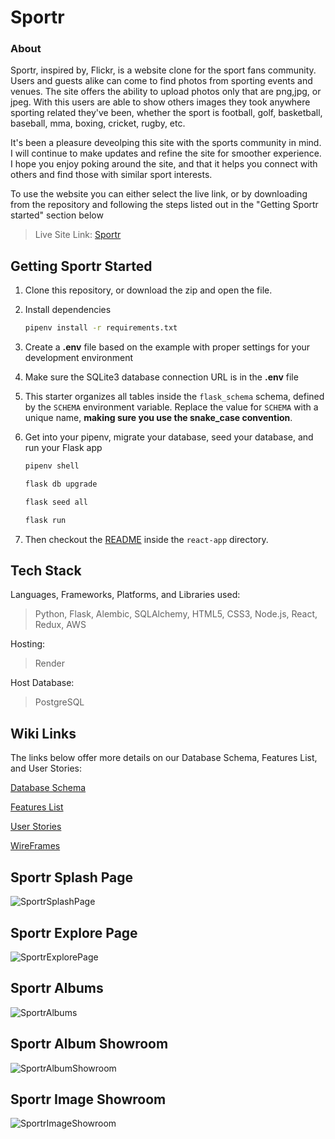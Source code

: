 # Sportr

### About

Sportr, inspired by, Flickr, is a website clone for the sport fans community. Users and guests alike can come to find photos from sporting events and venues. The site offers the ability to upload photos only that are png,jpg, or jpeg. With this users are able to show others images they took anywhere sporting related they've been, whether the sport is football, golf, basketball, baseball, mma, boxing, cricket, rugby, etc.

It's been a pleasure deveolping this site with the sports community in mind. I will continue to make updates and refine the site for smoother experience. I hope you enjoy poking around the site, and that it helps you connect with others and find those with similar sport interests.

To use the website you can either select the live link, or by downloading from the repository and following the steps listed out in the "Getting Sportr started" section below

>  Live Site Link: [Sportr](https://sportr.onrender.com)



## Getting Sportr Started
1. Clone this repository, or download the zip and open the file.

2. Install dependencies

      ```bash
      pipenv install -r requirements.txt
      ```

3. Create a **.env** file based on the example with proper settings for your
   development environment

4. Make sure the SQLite3 database connection URL is in the **.env** file

5. This starter organizes all tables inside the `flask_schema` schema, defined
   by the `SCHEMA` environment variable.  Replace the value for
   `SCHEMA` with a unique name, **making sure you use the snake_case
   convention**.

6. Get into your pipenv, migrate your database, seed your database, and run your Flask app

   ```bash
   pipenv shell
   ```

   ```bash
   flask db upgrade
   ```

   ```bash
   flask seed all
   ```

   ```bash
   flask run
   ```

7. Then checkout the [README](./react-app/README.md) inside the `react-app` directory.

## Tech Stack
Languages, Frameworks, Platforms, and Libraries used:

>  Python, Flask, Alembic, SQLAlchemy, HTML5, CSS3, Node.js, React, Redux, AWS

Hosting:

>  Render

Host Database:

>  PostgreSQL


## Wiki Links
The links below offer more details on our Database Schema, Features List, and User Stories:

[Database Schema](https://github.com/ChangeDL/Sportr/wiki/DATABASE-Schema)

[Features List](https://github.com/ChangeDL/Sportr/wiki/Features)

[User Stories](https://github.com/ChangeDL/Sportr/wiki/User-Stories)

[WireFrames](https://github.com/ChangeDL/Sportr/wiki/Wireframes)

## Sportr Splash Page
![SportrSplashPage](https://user-images.githubusercontent.com/108757380/211228598-8ce0dc66-28e4-4978-a0e0-96f96c33d39a.png)

## Sportr Explore Page
![SportrExplorePage](https://user-images.githubusercontent.com/108757380/211228618-bfade152-6e20-49b4-8cef-f2b0f6b10888.png)

## Sportr Albums
![SportrAlbums](https://user-images.githubusercontent.com/108757380/211228631-d0cc961a-e8c7-4db9-bd8f-8be64a366334.png)

## Sportr Album Showroom
![SportrAlbumShowroom](https://user-images.githubusercontent.com/108757380/211228645-6f199d9d-eb37-452f-934f-d31c657183cd.png)

## Sportr Image Showroom
![SportrImageShowroom](https://user-images.githubusercontent.com/108757380/211228657-d8bf9479-fc45-4aa9-ac68-cae6112e8997.png)


